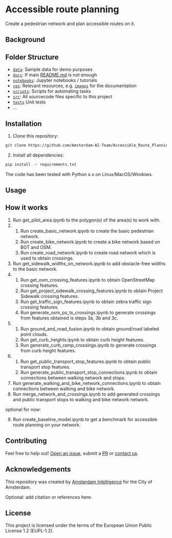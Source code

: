 # Accessible route planning

Create a pedestrian network and plan accessible routes on it.

## Background

## Folder Structure

* [`data`](./data): Sample data for demo purposes
* [`docs`](./docs): If main [README.md](./README.md) is not enough
* [`notebooks`](./notebooks): Jupyter notebooks / tutorials
* [`res`](./res): Relevant resources, e.g. [`images`](./res/images/) for the documentation
* [`scripts`](./scripts): Scripts for automating tasks
* [`src`](./src): All sourcecode files specific to this project
* [`tests`](./tests) Unit tests
* ...

## Installation 

1) Clone this repository:

```bash
git clone https://github.com/Amsterdam-AI-Team/Accessible_Route_Planning.git
```




2) Install all dependencies:
    


```bash
pip install -r requirements.txt
```



The code has been tested with Python x.x on Linux/MacOS/Windows. 

## Usage

## How it works



1. Run get_pilot_area.ipynb to the polygon(s) of the area(s) to work with.
2. 
   1. Run create_basic_network.ipynb to create the basic pedestrian network.
   2. Run create_bike_network.ipynb to create a bike network based on BGT and OSM.
   3. Run create_road_network.ipynb to create road network which is used to obtain crossings.
3. Run get_sidewalk_widths_on_network.ipynb to add obstacle-free widths to the basic network.
4.
   1. Run get_osm_crossing_features.ipynb to obtain OpenStreetMap crossing features.
   2. Run get_project_sidewalk_crossing_features.ipynb to obtain Project Sidewalk crossing features.
   3. Run get_traffic_sign_features.ipynb to obtain zebra traffic sign crossing features.
   4. Run generate_osm_ps_ts_crossings.ipynb to generate crossings from features obtained is steps 3a, 3b and 3c.
5.
   1. Run ground_and_road_fusion.ipynb to obtain ground/road labeled point clouds.
   2. Run get_curb_heights.ipynb to obtain curb height features.
   3. Run generate_curb_ramp_crossings.ipynb to generate crossings from curb height features.
6. 
   1. Run get_public_transport_stop_features.ipynb to obtain public transport stop features.
   2. Run generate_public_transport_stop_connections.ipynb to obtain connections between walking network and stops.
7. Run generate_walking_and_bike_network_connections.ipynb to obtain connections between walking and bike network.
8. Run merge_network_and_crossings.ipynb to add generated crossings and public transport stops to walking and bike network network.

optional for now:

9. Run create_baseline_model.ipynb to get a benchmark for accessible route planning on your network.
   

## Contributing

Feel free to help out! [Open an issue](https://github.com/Amsterdam-AI-Team/Accessible_Route_Planning/issues), submit a [PR](https://github.com/Amsterdam-AI-Team/Accessible_Route_Planning/pulls) or [contact us](https://amsterdamintelligence.com/contact/).




## Acknowledgements

This repository was created by [Amsterdam Intelligence](https://amsterdamintelligence.com/) for the City of Amsterdam.



Optional: add citation or references here.


## License 

This project is licensed under the terms of the European Union Public License 1.2 (EUPL-1.2).
